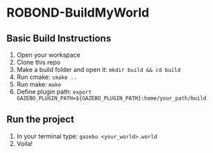 # ROBOND-BuildMyWorld

## Basic Build Instructions

1. Open your workspace
2. Clone this repo
3. Make a build folder and open it: `mkdir build && cd build`
4. Run cmake: `cmake ..`
5. Run make: `make`
6. Define plugin path: `export GAZEBO_PLUGIN_PATH=${GAZEBO_PLUGIN_PATH}:home/your_path/build`

## Run the project

1. In your terminal type: `gazebo <your_world>.world`
2. Voila!
